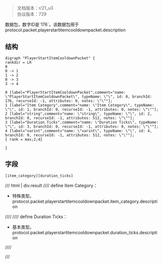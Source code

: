 # <!-- md:samp PlayerStartItemCooldownPacket -->

> 文档版本：r/21_u3<br/>协议版本：729

<!-- md:samp PlayerStartItemCooldownPacket -->数据包，数字ID是`176`。该数据包用于protocol.packet.playerstartitemcooldownpacket.description

## 结构

```viz
digraph "PlayerStartItemCooldownPacket" {
rankdir = LR
0
0 -> 1
1 -> 2
0 -> 3
3 -> 4

0 [label="PlayerStartItemCooldownPacket",comment="name: \"PlayerStartItemCooldownPacket\", typeName: \"\", id: 0, branchId: 176, recurseId: -1, attributes: 0, notes: \"\""];
1 [label="Item Category",comment="name: \"Item Category\", typeName: \"\", id: 1, branchId: 0, recurseId: -1, attributes: 0, notes: \"\""];
2 [label="string",comment="name: \"string\", typeName: \"\", id: 2, branchId: 0, recurseId: -1, attributes: 512, notes: \"\""];
3 [label="Duration Ticks",comment="name: \"Duration Ticks\", typeName: \"\", id: 3, branchId: 0, recurseId: -1, attributes: 0, notes: \"\""];
4 [label="varint",comment="name: \"varint\", typeName: \"\", id: 4, branchId: 0, recurseId: -1, attributes: 512, notes: \"\""];
{ rank = max;2;4}

}

```

## 字段

```title='PlayerStartItemCooldownPacket'
[item_category][duration_ticks]
```

/// html | div.result
//// define
Item Category：[<!-- md:samp string -->](../types/string.md)

- 特殊类型。protocol.packet.playerstartitemcooldownpacket.item_category.description


////
//// define
Duration Ticks：<!-- md:samp varint -->

- 基本类型。protocol.packet.playerstartitemcooldownpacket.duration_ticks.description


////

///

